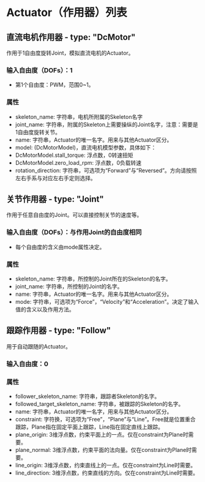 # Actuator（作用器）列表

## 直流电机作用器 - type: "DcMotor"

作用于1自由度旋转Joint，模拟直流电机的Actuator。

### 输入自由度（DOFs）：1
- 第1个自由度：PWM，范围0~1。

### 属性
- skeleton_name: 字符串，电机所附属的Skeleton名字
- joint_name: 字符串，附属的Skeleton上需要操纵的Joint名字，注意：需要是1自由度旋转关节。
- name: 字符串，Actuator的唯一名字。用来与其他Actuator区分。
- model: (DcMotorModel)，直流电机模型参数，具体如下：
- DcMotorModel.stall_torque: 浮点数，0转速扭矩
- DcMotorModel.zero_load_rpm: 浮点数，0负载转速
- rotation_direction: 字符串，可选项为“Forward”与“Reversed”。方向请按照左右手系与对应左右手定则选择。

## 关节作用器 - type: "Joint"
作用于任意自由度的Joint。可以直接控制关节的速度等。

### 输入自由度（DOFs）：与作用Joint的自由度相同
- 每个自由度的含义由mode属性决定。

### 属性
- skeleton_name: 字符串，所控制的Joint所在的Skeleton的名字。
- joint_name: 字符串，所控制的Joint的名字。
- name: 字符串，Actuator的唯一名字。用来与其他Actuator区分。
- mode: 字符串，可选项为“Force”，“Velocity”和“Acceleration”。决定了输入值的含义以及作用方法。

## 跟踪作用器 - type: "Follow"

用于自动跟随的Actuator。

### 输入自由度：0

### 属性
- follower_skeleton_name: 字符串，跟踪者Skeleton的名字。
- followed_target_skeleton_name: 字符串，被跟踪的Skeleton的名字。
- name: 字符串，Actuator的唯一名字，用来与其他Actuator区分。
- constraint: 字符换，可选项为“Free”，“Plane”与“Line”。Free就是位置重合跟踪，Plane指在固定平面上跟踪，Line指在固定直线上跟踪。
- plane_origin: 3维浮点数，约束平面上的一点。仅在constraint为Plane时需要。
- plane_normal: 3维浮点数，约束平面的法向量。仅在constraint为Plane时需要。
- line_origin: 3维浮点数，约束直线上的一点。仅在constraint为Line时需要。
- line_direction: 3维浮点数，约束直线的方向。仅在constraint为Line时需要。